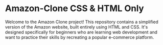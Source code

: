 # Amazon-Clone CSS & HTML Only
Welcome to the Amazon Clone project! This repository contains a simplified version of the Amazon website, built entirely using HTML and CSS. It's designed specifically for beginners who are learning web development and want to practice their skills by recreating a popular e-commerce platform.
